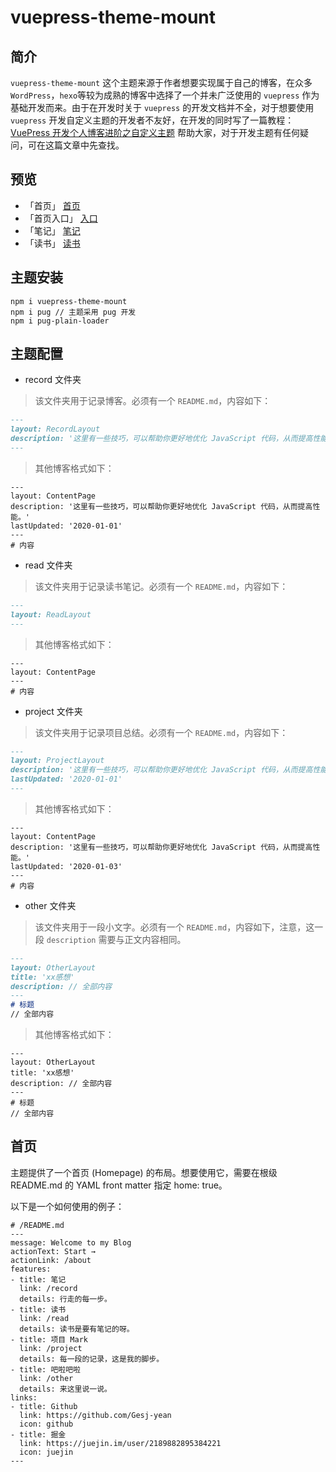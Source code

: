 # vuepress-theme-mount

## 简介
`vuepress-theme-mount` 这个主题来源于作者想要实现属于自己的博客，在众多 `WordPress`，`hexo`等较为成熟的博客中选择了一个并未广泛使用的 `vuepress` 作为基础开发而来。由于在开发时关于 `vuepress` 的开发文档并不全，对于想要使用 `vuepress` 开发自定义主题的开发者不友好，在开发的同时写了一篇教程：[VuePress 开发个人博客进阶之自定义主题](https://juejin.im/post/6869565504756023310) 帮助大家，对于开发主题有任何疑问，可在这篇文章中先查找。
## 预览
- 「首页」
[首页](https://p6-juejin.byteimg.com/tos-cn-i-k3u1fbpfcp/7d39d11ceced407f912ff31bd71b22d2~tplv-k3u1fbpfcp-zoom-1.image)
- 「首页入口」
[入口](https://p3-juejin.byteimg.com/tos-cn-i-k3u1fbpfcp/3edd012ed81a4f59a129ddb55044b2ff~tplv-k3u1fbpfcp-zoom-1.image)
- 「笔记」
[笔记](https://p6-juejin.byteimg.com/tos-cn-i-k3u1fbpfcp/e9ba54119a774662aefcf986d8ed7ec6~tplv-k3u1fbpfcp-zoom-1.image)
- 「读书」
[读书](https://p1-juejin.byteimg.com/tos-cn-i-k3u1fbpfcp/5d0c4b2ab21c4086b5fc7faad6e66337~tplv-k3u1fbpfcp-zoom-1.image)

## 主题安装

```
npm i vuepress-theme-mount
npm i pug // 主题采用 pug 开发
npm i pug-plain-loader
```

## 主题配置
- record 文件夹
> 该文件夹用于记录博客。必须有一个 `README.md`，内容如下：
```README.md
---
layout: RecordLayout
description: '这里有一些技巧，可以帮助你更好地优化 JavaScript 代码，从而提高性能。'
---
```
> 其他博客格式如下：
```
---
layout: ContentPage
description: '这里有一些技巧，可以帮助你更好地优化 JavaScript 代码，从而提高性能。'
lastUpdated: '2020-01-01'
---
# 内容
```

- read 文件夹
> 该文件夹用于记录读书笔记。必须有一个 `README.md`，内容如下：
```README.md
---
layout: ReadLayout
---
```
> 其他博客格式如下：
```
---
layout: ContentPage
---
# 内容
```

- project 文件夹
> 该文件夹用于记录项目总结。必须有一个 `README.md`，内容如下：
```README.md
---
layout: ProjectLayout
description: '这里有一些技巧，可以帮助你更好地优化 JavaScript 代码，从而提高性能。'
lastUpdated: '2020-01-01'
---
```
> 其他博客格式如下：
```
---
layout: ContentPage
description: '这里有一些技巧，可以帮助你更好地优化 JavaScript 代码，从而提高性能。'
lastUpdated: '2020-01-03'
---
# 内容
```

- other 文件夹
> 该文件夹用于一段小文字。必须有一个 `README.md`，内容如下，注意，这一段 `description` 需要与正文内容相同。
```README.md
---
layout: OtherLayout
title: 'xx感想'
description: // 全部内容
---
# 标题
// 全部内容
```
> 其他博客格式如下：
```
---
layout: OtherLayout
title: 'xx感想'
description: // 全部内容
---
# 标题
// 全部内容
```

## 首页
主题提供了一个首页 (Homepage) 的布局。想要使用它，需要在根级 README.md 的 YAML front matter 指定 home: true。

以下是一个如何使用的例子：

```
# /README.md
---
message: Welcome to my Blog
actionText: Start →
actionLink: /about
features:
- title: 笔记
  link: /record
  details: 行走的每一步。
- title: 读书
  link: /read
  details: 读书是要有笔记的呀。
- title: 项目 Mark
  link: /project
  details: 每一段的记录，这是我的脚步。
- title: 吧啦吧啦
  link: /other
  details: 来这里说一说。
links:
- title: Github
  link: https://github.com/Gesj-yean
  icon: github
- title: 掘金
  link: https://juejin.im/user/2189882895384221
  icon: juejin
---
```
